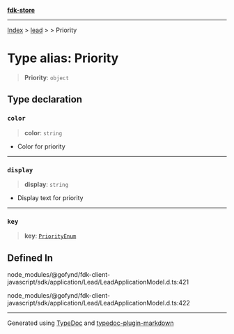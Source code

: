 [**fdk-store**](../../../README.md)
***

[Index](../../../API.md) > [lead](../../README.md) > [<internal>](../README.md) > Priority

# Type alias: Priority

> **Priority**: `object`

## Type declaration

### `color`

> **color**: `string`

- Color for priority

***

### `display`

> **display**: `string`

- Display text for priority

***

### `key`

> **key**: [`PriorityEnum`](type-alias.PriorityEnum.md)

## Defined In

node\_modules/@gofynd/fdk-client-javascript/sdk/application/Lead/LeadApplicationModel.d.ts:421

node\_modules/@gofynd/fdk-client-javascript/sdk/application/Lead/LeadApplicationModel.d.ts:422

***
Generated using [TypeDoc](https://typedoc.org/) and [typedoc-plugin-markdown](https://www.npmjs.com/package/typedoc-plugin-markdown)
